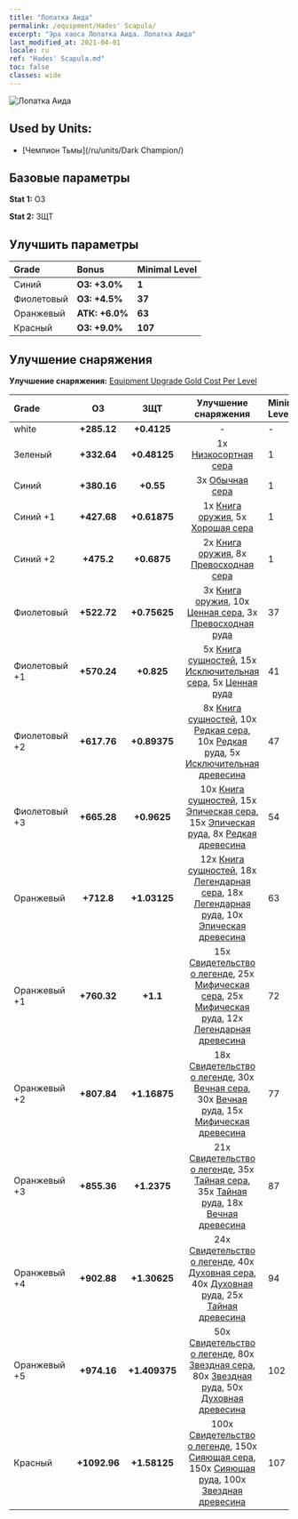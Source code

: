 ```yaml
---
title: "Лопатка Аида"
permalink: /equipment/Hades' Scapula/
excerpt: "Эра хаоса Лопатка Аида. Лопатка Аида"
last_modified_at: 2021-04-01
locale: ru
ref: "Hades' Scapula.md"
toc: false
classes: wide
---
```


  ![Лопатка Аида](/images/e/e_3094.png)

## Used by Units:

* [Чемпион Тьмы](/ru/units/Dark Champion/) 


## Базовые параметры
 **Stat 1:** ОЗ

 **Stat 2:** ЗЩТ

## Улучшить параметры

  |     Grade    |   Bonus | Minimal Level | 
  |:-------------|:--------|:--------------| 
  | Синий | **ОЗ: +3.0%** | **1** | 
  | Фиолетовый | **ОЗ: +4.5%** | **37** | 
  | Оранжевый | **АТК: +6.0%** | **63** | 
  | Красный | **ОЗ: +9.0%** | **107** | 


## Улучшение снаряжения
 **Улучшение снаряжения:** [Equipment Upgrade Gold Cost Per Level](/equipment/EquipmentUpgradeCostPerLevel/) 

  |          Grade      | ОЗ | ЗЩТ | Улучшение снаряжения | Minimal Level |
  |:--------------------|:---------:|:---------:|:----------------:|:--------------|
  | white | **+285.12** | **+0.4125** | - | - |
  | Зеленый | **+332.64** | **+0.48125** | 1x [Низкосортная сера](/ru/Items/mat_3/) | 1 |
  | Синий | **+380.16** | **+0.55** | 3x [Обычная сера](/ru/Items/mat_9/) | 1 |
  | Синий +1 | **+427.68** | **+0.61875** | 1x [Книга оружия](/ru/Items/mat_18/), 5x [Хорошая сера](/ru/Items/mat_15/) | 1 |
  | Синий +2 | **+475.2** | **+0.6875** | 2x [Книга оружия](/ru/Items/mat_25/), 8x [Превосходная сера](/ru/Items/mat_22/) | 1 |
  | Фиолетовый | **+522.72** | **+0.75625** | 3x [Книга оружия](/ru/Items/mat_32/), 10x [Ценная сера](/ru/Items/mat_29/), 3x [Превосходная руда](/ru/Items/mat_19/) | 37 |
  | Фиолетовый +1 | **+570.24** | **+0.825** | 5x [Книга сущностей](/ru/Items/mat_39/), 15x [Исключительная сера](/ru/Items/mat_36/), 5x [Ценная руда](/ru/Items/mat_26/) | 41 |
  | Фиолетовый +2 | **+617.76** | **+0.89375** | 8x [Книга сущностей](/ru/Items/mat_46/), 10x [Редкая сера](/ru/Items/mat_43/), 10x [Редкая руда](/ru/Items/mat_40/), 5x [Исключительная древесина](/ru/Items/mat_34/) | 47 |
  | Фиолетовый +3 | **+665.28** | **+0.9625** | 10x [Книга сущностей](/ru/Items/mat_53/), 15x [Эпическая сера](/ru/Items/mat_50/), 15x [Эпическая руда](/ru/Items/mat_47/), 8x [Редкая древесина](/ru/Items/mat_41/) | 54 |
  | Оранжевый | **+712.8** | **+1.03125** | 12x [Книга сущностей](/ru/Items/mat_60/), 18x [Легендарная сера](/ru/Items/mat_57/), 18x [Легендарная руда](/ru/Items/mat_54/), 10x [Эпическая древесина](/ru/Items/mat_48/) | 63 |
  | Оранжевый +1 | **+760.32** | **+1.1** | 15x [Свидетельство о легенде](/ru/Items/mat_67/), 25x [Мифическая сера](/ru/Items/mat_64/), 25x [Мифическая руда](/ru/Items/mat_61/), 12x [Легендарная древесина](/ru/Items/mat_55/) | 72 |
  | Оранжевый +2 | **+807.84** | **+1.16875** | 18x [Свидетельство о легенде](/ru/Items/mat_74/), 30x [Вечная сера](/ru/Items/mat_71/), 30x [Вечная руда](/ru/Items/mat_68/), 15x [Мифическая древесина](/ru/Items/mat_62/) | 77 |
  | Оранжевый +3 | **+855.36** | **+1.2375** | 21x [Свидетельство о легенде](/ru/Items/mat_81/), 35x [Тайная сера](/ru/Items/mat_78/), 35x [Тайная руда](/ru/Items/mat_75/), 18x [Вечная древесина](/ru/Items/mat_69/) | 87 |
  | Оранжевый +4 | **+902.88** | **+1.30625** | 24x [Свидетельство о легенде](/ru/Items/mat_88/), 40x [Духовная сера](/ru/Items/mat_85/), 40x [Духовная руда](/ru/Items/mat_82/), 25x [Тайная древесина](/ru/Items/mat_76/) | 94 |
  | Оранжевый +5 | **+974.16** | **+1.409375** | 50x [Свидетельство о легенде](/ru/Items/mat_95/), 80x [Звездная сера](/ru/Items/mat_92/), 80x [Звездная руда](/ru/Items/mat_89/), 50x [Духовная древесина](/ru/Items/mat_83/) | 102 |
  | Красный | **+1092.96** | **+1.58125** | 100x [Свидетельство о легенде](/ru/Items/mat_102/), 150x [Сияющая сера](/ru/Items/mat_99/), 150x [Сияющая руда](/ru/Items/mat_96/), 100x [Звездная древесина](/ru/Items/mat_90/) | 107 |


